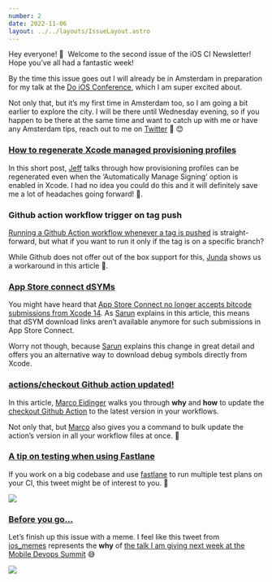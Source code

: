 ```yaml
---
number: 2
date: 2022-11-06
layout: ../../layouts/IssueLayout.astro
---
```


Hey everyone! 👋  Welcome to the second issue of the iOS CI Newsletter! Hope you’ve all had a fantastic week!  
  
By the time this issue goes out I will already be in Amsterdam in preparation for my talk at the [Do iOS Conference](http://click.revue.email/ss/c/i4W3jH19ejJsNqtlezSpO4R69qfvgSCsWNxneTb4MqEkSOkQj-uC9Ffc8hlVDIff7TsnSJN0xoHz6iOfaze1h4HFNpUF0hmms-cKuSPRNo6wCETdw3rvbQstOSebs1D3WuH7B5beq1WyjONqbVVY4Q/3qx/P5h5tvNIQYq-5TZYTDrTjA/h1/NYZ2cBiw_sZmPISUGwlWkRqKaZBuEVOf9GwFX9wXy-M), which I am super excited about.  
  
Not only that, but it’s my first time in Amsterdam too, so I am going a bit earlier to explore the city. I will be there until Wednesday evening, so if you happen to be there at the same time and want to catch up with me or have any Amsterdam tips, reach out to me on [Twitter](http://click.revue.email/ss/c/OvZMTmFNG_ogo9mVNMFA38qdNMSfwf3tqmOJHOsWMaGIHn6LFE3IUujNKavpafraSpokryUoqh7tYNWpPAPoIXUxG9qxYYHrow0yrZEoILZ3r0kBEvqHUblIgem6Vf5XGgsfmZpoITmVA6s_EHa7ofcadZKwTuEJMBU9RBOzvHg/3qx/P5h5tvNIQYq-5TZYTDrTjA/h2/AN1wXME4BTrBWr3MlmZqc-w3x9g6CA1QsW_bxLLfUhI) 💬 😊

### [How to regenerate Xcode managed provisioning profiles](https://lapcatsoftware.com/articles/provisioning.html)

In this short post, [Jeff](http://click.revue.email/ss/c/OvZMTmFNG_ogo9mVNMFA3034aL-qTl6qkUDa3K37oJcZBIiI_k7iPe3DJLGmfrvrbFv3Hpc_cuCIIaBRfcV67kAqahoPXodY4uYr-xzA4Zzd_unIeXRhJA8ewzvk0A-zpNaM1RtTA-WURhF5cKDyArOlKtAWxUnZt9FuuDT2Lx8/3qx/P5h5tvNIQYq-5TZYTDrTjA/h3/cHqFXxpbEXHWqoMMBh4Pm0P0k4K51fKf1SRKCXtJwTo) talks through how provisioning profiles can be regenerated even when the ‘Automatically Manage Signing’ option is enabled in Xcode. I had no idea you could do this and it will definitely save me a lot of headaches going forward! 🎉.

### Github action workflow trigger on tag push

[Running a Github Action workflow whenever a tag is pushed](http://click.revue.email/ss/c/i4W3jH19ejJsNqtlezSpO9RKu2P-ddIAbbHxtOoHM-AvOGPl1_W5TWwQ9TGZt_ihCamBktLIIb05JeXRFXsKirPBp9hXrzM0jxvW9Ik2lRonfh0rencX7EzD1fBlc_tsTB584M8ff4lT09PgqfBC1GrmwS2_q5hbSsaOLOn5qgKuEffwasWKNOWbsmlpoGs7tHU4FYSVTOX0OHVZiImIcxU-GooTVCqAwl3qgUA-nKYnTcbzfzfJt56qDoqz1W0WLHthg8ne2j8InZjCfjfVqEWWyZHKwCVuL1Rdsbzkags/3qx/P5h5tvNIQYq-5TZYTDrTjA/h7/zdCyYSEHP3VlaKcEVZRWWor-NJVs2fh_2TV6shlf9ro) is straight-forward, but what if you want to run it only if the tag is on a specific branch?  
  
While Github does not offer out of the box support for this, [Junda](http://click.revue.email/ss/c/OvZMTmFNG_ogo9mVNMFA3xcjYSe3bvOw4WQVj_-U0Rsc9ZqXoH3Xfh8a_LsK5UOpJHHPGrHKtxnWVJMSW9aJXCMpWBeRybua-mDc18PpbUarCDrwdqjOD7sy5L5XPgaDwbdsuSAOjwnq0vHeScS2rCd6KdxX9jR4ETfFMip8Dew/3qx/P5h5tvNIQYq-5TZYTDrTjA/h8/b43cJ0BCAAUnjDm0f6eZ_Ggb29fU6vuS2qgbPV7yyww) shows us a workaround in this article 🤩.

### [App Store connect dSYMs](https://sarunw.com/posts/app-store-connect-download-dsym/)

You might have heard that [App Store Connect no longer accepts bitcode submissions from Xcode 14](http://click.revue.email/ss/c/i4W3jH19ejJsNqtlezSpO1paC9hhp-ntpmEysO3iFvoDNTUrH3Bb1DZT_EuqZsN42Sfst7pgbZ9RG5nuH1ZAF5eSj2-Fee7NNPhGD-xfroOA0o5NDw7oqy0VkU_VRlK0xONEXLBRGS1V85P4VP-eCl1XE-DaO3LijdZUDdyhrft2uXFOwPBY-TrouN-VkIjqJQRSxUPOHhmhVhFpjqkD0r9LpqmZwuFmFtiKtbGWhRE/3qx/P5h5tvNIQYq-5TZYTDrTjA/h11/NT9EB0E1cnTuLiqzB-xHXQHgReBitt60FYWfy-gGu84). As [Sarun](http://click.revue.email/ss/c/OvZMTmFNG_ogo9mVNMFA35wOifKviw2Sb6we5LJB3shhmXXbtD3zcnetPlsXF-x_cWOCpcFTySD1ulcVPQXzn9uXoAgu6RUNcqUj6ArRfk-Yb2COA6OxfkWwUfgtP1fTBT1iZjl_9_8DVgDLAx-xzj6L1c9Yh6pAv3f8b21L4r0/3qx/P5h5tvNIQYq-5TZYTDrTjA/h12/BS_ZKedx6VMeNOBgVxFOnjVWBuuTPtD7F4uBdEFME6I) explains in this article, this means that dSYM download links aren’t available anymore for such submissions in App Store Connect.  
  
Worry not though, because [Sarun](http://click.revue.email/ss/c/OvZMTmFNG_ogo9mVNMFA35wOifKviw2Sb6we5LJB3shhmXXbtD3zcnetPlsXF-x_cWOCpcFTySD1ulcVPQXzn9uXoAgu6RUNcqUj6ArRfk-Yb2COA6OxfkWwUfgtP1fTBT1iZjl_9_8DVgDLAx-xzj6L1c9Yh6pAv3f8b21L4r0/3qx/P5h5tvNIQYq-5TZYTDrTjA/h13/vWILGRC31TZI-Wt42-gRleMVMnGm79ppYigGPlsclI8) explains this change in great detail and offers you an alternative way to download debug symbols directly from Xcode.

### [actions/checkout Github action updated!](https://blog.eidinger.info/why-and-how-to-adopt-actionscheckoutv3-in-your-github-action-workflow)

In this article, [Marco Eidinger](http://click.revue.email/ss/c/OvZMTmFNG_ogo9mVNMFA3_aVRAAcrtiiVcVOJga0D-_XFLgLwhJqdT7e7hB7Bqq967drY0AOLGHXECQdk21TJkp83ZAXjiNC0kVulco2n_TcWMFeoLLD1k46tMGgVxFg7HRaeWm7Rh2DwZO8lmCX_dz-Y8L1jZ0viWcsfYYRG3c/3qx/P5h5tvNIQYq-5TZYTDrTjA/h17/2CRy1Y6eHEJdwTKucVJJiLkiGEF9Y9tdhHfrpISPEHA) walks you through **why** and **how** to update the [checkout Github Action](http://click.revue.email/ss/c/kpwlfvpU1JOX3R2iK4zkhJTWimhaWs8bhPqbZCmpjQFvvsctZM24I5VI_xQHtXpYaOP5iL7TjxOi3zGu4QYjmLl_TIL9kZrszezuzAd9afTv1lWJUcGhp6JTIDmDoeEeRMeyvpUMACrDd8IqhUP-Ch_3dHb8mKqb86GNZLD5ARQ/3qx/P5h5tvNIQYq-5TZYTDrTjA/h18/zemDPvaZYyOcV1w5WTEWbyKVbYV5zQ4lTW2Gs7BcASk) to the latest version in your workflows.  
  
Not only that, but [Marco](http://click.revue.email/ss/c/OvZMTmFNG_ogo9mVNMFA3_aVRAAcrtiiVcVOJga0D-_XFLgLwhJqdT7e7hB7Bqq967drY0AOLGHXECQdk21TJkp83ZAXjiNC0kVulco2n_TcWMFeoLLD1k46tMGgVxFg7HRaeWm7Rh2DwZO8lmCX_dz-Y8L1jZ0viWcsfYYRG3c/3qx/P5h5tvNIQYq-5TZYTDrTjA/h19/rNZyhp8WLu5xciojJ1A7VloRx6f0vF5t-OrLak8CnZs) also gives you a command to bulk update the action’s version in all your workflow files at once. 🎉

### [A tip on testing when using Fastlane](https://twitter.com/polpielladev/status/1587482115364380674)

If you work on a big codebase and use [fastlane](http://click.revue.email/ss/c/TzfyQfvFfgo-vTkXDZQg112HZbzZOrravRm4EpeOU6XHLyiHTkXyxbR3yjKyQ2Q4F7_USYgyH5W9mBQBsmZ9oZ2Pf3lJ5WsXjgtGsbszh_4YAnaV55AHfC-HdT0F0TXJMeNiYZjoyxeaYWcEUiATmcBUNE7XtXYJLZ3vkv9FR88/3qx/P5h5tvNIQYq-5TZYTDrTjA/h23/jhMhLg41NHwsjl9MPXpDh550pVdVEVIQkNNMeWrEsek) to run multiple test plans on your CI, this tweet might be of interest to you. 🧪

![](https://uploads.goodbits.io/uploads/content_block/image/735844/1b9f3f3f-e251-47fa-919d-f899fbdefcb0.jpeg)

### [Before you go...](https://twitter.com/ios_memes/status/1561678821438283776)

Let’s finish up this issue with a meme. I feel like this tweet from [ios\_memes](http://click.revue.email/ss/c/OvZMTmFNG_ogo9mVNMFA37aJS03sZpbE1jFscfpMbYCjte5SEI01saMqv3u57t-WwVPVOF03pdaENT2v-4IxSY59x6KpFxoqvWqCAaLtg2rFDKSgjCfGHLeBI1VFbDqSWgPS6YjD1bNKr49HuG9x4FH-bY21YNsrxK7w6WwQc6w/3qx/P5h5tvNIQYq-5TZYTDrTjA/h35/ibFe2juqsZA5OIif_m2c8YCUKZ6K2nzvoQciwdomjaY) represents the **why** of [the talk I am giving next week at the Mobile Devops Summit](http://click.revue.email/ss/c/XN2t88CAhalHja1RClwc6qQqtxO492pnbMJUiHMur91oHKgWuUwbsVwBBaLsLGj-I1X1129kTXyVHDjwEfEOpC9BNjx7wBkiM8fr3siQmjOITk5sfj4-2-isQ6mx9juwYQbcbRfCq4G8OlToCU2wisTXzAY6IAmCgtceh6ZWGA1fsDXV82yY8EXD3z8hRlY_tY6WPZ98rKbo0_88b86cgg/3qx/P5h5tvNIQYq-5TZYTDrTjA/h36/LAhOTrB48oQXFlAFHC-zMnXge25HHb29yNjkaXxi4Fs) 😅

![](https://uploads.goodbits.io/uploads/content_block/image/735841/b0fed685-a466-4c3c-bedb-67bcb03081af.jpeg)
